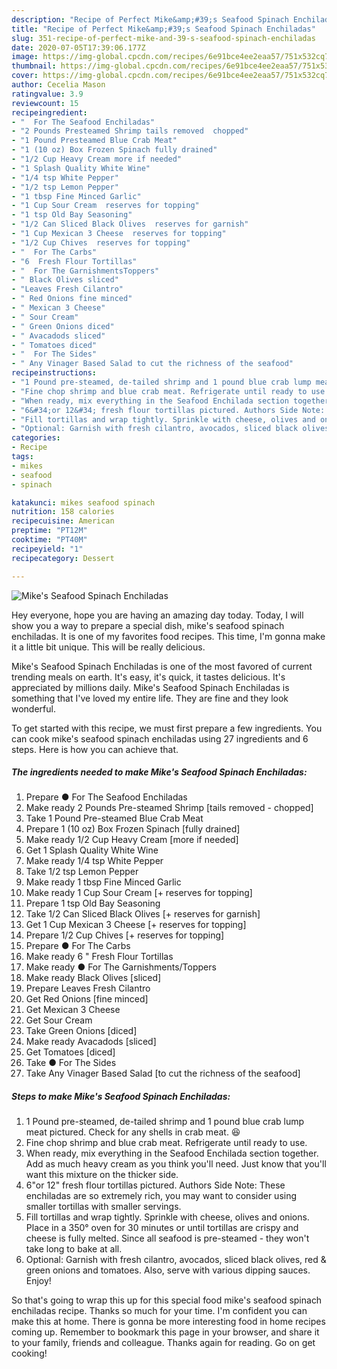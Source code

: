 ```yaml
---
description: "Recipe of Perfect Mike&amp;#39;s Seafood Spinach Enchiladas"
title: "Recipe of Perfect Mike&amp;#39;s Seafood Spinach Enchiladas"
slug: 351-recipe-of-perfect-mike-and-39-s-seafood-spinach-enchiladas
date: 2020-07-05T17:39:06.177Z
image: https://img-global.cpcdn.com/recipes/6e91bce4ee2eaa57/751x532cq70/mikes-seafood-spinach-enchiladas-recipe-main-photo.jpg
thumbnail: https://img-global.cpcdn.com/recipes/6e91bce4ee2eaa57/751x532cq70/mikes-seafood-spinach-enchiladas-recipe-main-photo.jpg
cover: https://img-global.cpcdn.com/recipes/6e91bce4ee2eaa57/751x532cq70/mikes-seafood-spinach-enchiladas-recipe-main-photo.jpg
author: Cecelia Mason
ratingvalue: 3.9
reviewcount: 15
recipeingredient:
- "  For The Seafood Enchiladas"
- "2 Pounds Presteamed Shrimp tails removed  chopped"
- "1 Pound Presteamed Blue Crab Meat"
- "1 (10 oz) Box Frozen Spinach fully drained"
- "1/2 Cup Heavy Cream more if needed"
- "1 Splash Quality White Wine"
- "1/4 tsp White Pepper"
- "1/2 tsp Lemon Pepper"
- "1 tbsp Fine Minced Garlic"
- "1 Cup Sour Cream  reserves for topping"
- "1 tsp Old Bay Seasoning"
- "1/2 Can Sliced Black Olives  reserves for garnish"
- "1 Cup Mexican 3 Cheese  reserves for topping"
- "1/2 Cup Chives  reserves for topping"
- "  For The Carbs"
- "6  Fresh Flour Tortillas"
- "  For The GarnishmentsToppers"
- " Black Olives sliced"
- "Leaves Fresh Cilantro"
- " Red Onions fine minced"
- " Mexican 3 Cheese"
- " Sour Cream"
- " Green Onions diced"
- " Avacadods sliced"
- " Tomatoes diced"
- "  For The Sides"
- " Any Vinager Based Salad to cut the richness of the seafood"
recipeinstructions:
- "1 Pound pre-steamed, de-tailed shrimp and 1 pound blue crab lump meat pictured. Check for any shells in crab meat. 😆"
- "Fine chop shrimp and blue crab meat. Refrigerate until ready to use."
- "When ready, mix everything in the Seafood Enchilada section together. Add as much heavy cream as you think you&#39;ll need. Just know that you&#39;ll want this mixture on the thicker side."
- "6&#34;or 12&#34; fresh flour tortillas pictured. Authors Side Note: These enchiladas are so extremely rich, you may want to consider using smaller tortillas with smaller servings."
- "Fill tortillas and wrap tightly. Sprinkle with cheese, olives and onions. Place in a 350° oven for 30 minutes or until tortillas are crispy and cheese is fully melted. Since all seafood is pre-steamed - they won&#39;t take long to bake at all."
- "Optional: Garnish with fresh cilantro, avocados, sliced black olives, red &amp; green onions and tomatoes. Also, serve with various dipping sauces. Enjoy!"
categories:
- Recipe
tags:
- mikes
- seafood
- spinach

katakunci: mikes seafood spinach 
nutrition: 158 calories
recipecuisine: American
preptime: "PT12M"
cooktime: "PT40M"
recipeyield: "1"
recipecategory: Dessert

---
```



![Mike&#39;s Seafood Spinach Enchiladas](https://img-global.cpcdn.com/recipes/6e91bce4ee2eaa57/751x532cq70/mikes-seafood-spinach-enchiladas-recipe-main-photo.jpg)

Hey everyone, hope you are having an amazing day today. Today, I will show you a way to prepare a special dish, mike&#39;s seafood spinach enchiladas. It is one of my favorites food recipes. This time, I'm gonna make it a little bit unique. This will be really delicious.



Mike&#39;s Seafood Spinach Enchiladas is one of the most favored of current trending meals on earth. It's easy, it's quick, it tastes delicious. It's appreciated by millions daily. Mike&#39;s Seafood Spinach Enchiladas is something that I've loved my entire life. They are fine and they look wonderful.


To get started with this recipe, we must first prepare a few ingredients. You can cook mike&#39;s seafood spinach enchiladas using 27 ingredients and 6 steps. Here is how you can achieve that.

<!--inarticleads1-->

##### The ingredients needed to make Mike&#39;s Seafood Spinach Enchiladas:

1. Prepare  ● For The Seafood Enchiladas
1. Make ready 2 Pounds Pre-steamed Shrimp [tails removed - chopped]
1. Take 1 Pound Pre-steamed Blue Crab Meat
1. Prepare 1 (10 oz) Box Frozen Spinach [fully drained]
1. Make ready 1/2 Cup Heavy Cream [more if needed]
1. Get 1 Splash Quality White Wine
1. Make ready 1/4 tsp White Pepper
1. Take 1/2 tsp Lemon Pepper
1. Make ready 1 tbsp Fine Minced Garlic
1. Make ready 1 Cup Sour Cream [+ reserves for topping]
1. Prepare 1 tsp Old Bay Seasoning
1. Take 1/2 Can Sliced Black Olives [+ reserves for garnish]
1. Get 1 Cup Mexican 3 Cheese [+ reserves for topping]
1. Prepare 1/2 Cup Chives [+ reserves for topping]
1. Prepare  ● For The Carbs
1. Make ready 6 &#34; Fresh Flour Tortillas
1. Make ready  ● For The Garnishments/Toppers
1. Make ready  Black Olives [sliced]
1. Prepare Leaves Fresh Cilantro
1. Get  Red Onions [fine minced]
1. Get  Mexican 3 Cheese
1. Get  Sour Cream
1. Take  Green Onions [diced]
1. Make ready  Avacadods [sliced]
1. Get  Tomatoes [diced]
1. Take  ● For The Sides
1. Take  Any Vinager Based Salad [to cut the richness of the seafood]




<!--inarticleads2-->

##### Steps to make Mike&#39;s Seafood Spinach Enchiladas:

1. 1 Pound pre-steamed, de-tailed shrimp and 1 pound blue crab lump meat pictured. Check for any shells in crab meat. 😆
1. Fine chop shrimp and blue crab meat. Refrigerate until ready to use.
1. When ready, mix everything in the Seafood Enchilada section together. Add as much heavy cream as you think you&#39;ll need. Just know that you&#39;ll want this mixture on the thicker side.
1. 6&#34;or 12&#34; fresh flour tortillas pictured. Authors Side Note: These enchiladas are so extremely rich, you may want to consider using smaller tortillas with smaller servings.
1. Fill tortillas and wrap tightly. Sprinkle with cheese, olives and onions. Place in a 350° oven for 30 minutes or until tortillas are crispy and cheese is fully melted. Since all seafood is pre-steamed - they won&#39;t take long to bake at all.
1. Optional: Garnish with fresh cilantro, avocados, sliced black olives, red &amp; green onions and tomatoes. Also, serve with various dipping sauces. Enjoy!




So that's going to wrap this up for this special food mike&#39;s seafood spinach enchiladas recipe. Thanks so much for your time. I'm confident you can make this at home. There is gonna be more interesting food in home recipes coming up. Remember to bookmark this page in your browser, and share it to your family, friends and colleague. Thanks again for reading. Go on get cooking!
